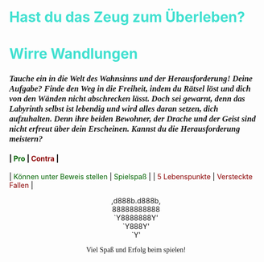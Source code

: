 # <span style="color:#40E0D0">Hast du das Zeug zum Überleben?</span>

# <span style="color:#40E0D0">Wirre Wandlungen</span>

### <p style="font-family: 'fantasy', fantasy;">_Tauche ein in die Welt des Wahnsinns und der Herausforderung! Deine Aufgabe? Finde den Weg in die Freiheit, indem du Rätsel löst und dich von den Wänden nicht abschrecken lässt. Doch sei gewarnt, denn das Labyrinth selbst ist lebendig und wird alles daran setzen, dich aufzuhalten. Denn ihre beiden Bewohner, der Drache und der Geist sind nicht erfreut über dein Erscheinen. Kannst du die Herausforderung meistern?_</p>

#### <span style="color:black">|</span> <span style="color:darkgreen">Pro</span> <span style="color:black">|</span> <span style="color:darkred">Contra</span> <span style="color:black">|</span>
<span style="color:black">|</span> <span style="color:darkgreen">Können unter Beweis stellen</span>   <span style="color:black">|</span> <span style="color:darkgreen">Spielspaß</span>   <span style="color:black">|</span>
<span style="color:black">|</span> <span style="color:darkred">5 Lebenspunkte</span>   <span style="color:black">|</span> <span style="color:darkred">Versteckte Fallen</span>   <span style="color:black">|</span>



<center>,d888b.d888b,</center>          
<center>88888888888</center>
<center>`Y8888888Y'</center>
 <center>`Y888Y'</center> 
  <center>`Y'</center>     


<center><p style="font-family: 'fantasy', fantasy;">Viel Spaß und Erfolg beim spielen! </p>
</center>

